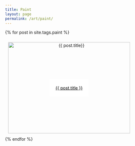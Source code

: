```yaml
---
title: Paint
layout: page
permalink: /art/paint/
---
```



{% for post in site.tags.paint %}
  <div class="content ">
    <img src="{{ post.thumbnail }}" alt="{{ post.title}}" height="300" width="400">
    <a class="text" href="{{ post.url }}" style="color:black">{{ post.title }}</a>
  </div>
{% endfor %}


<style>

.content {
  text-align: center;
  position: relative;
  width: 400px;
  height: 300px;
  padding: 10px
}

a:hover {
  color: black;
}

.text {
  position: absolute;
  top: 50%;
  text-size: 18px;
  left: 50%;
  background-color: rgba(280, 280, 280, 0.85);
  transform: translate(-50%, -50%);
  color: black;
  padding: 20px;
}



</style>
